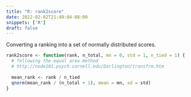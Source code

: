 ```yaml
---
title: "R: rank2score"
date: 2022-02-02T21:49:04-08:00
snippets: ['R']
draft: false 
---
```


Converting a ranking into a set of normally distributed scores.

```R
rank2score <- function(rank, n_total, mn = 0, std = 1, n_tied = 1) {
  # following the equal area method
  # http://node101.psych.cornell.edu/Darlington/transfrm.htm
  
  mean_rank <- rank / n_tied
  qnorm(mean_rank / (n_total + 1), mean = mn, sd = std)
}
```

